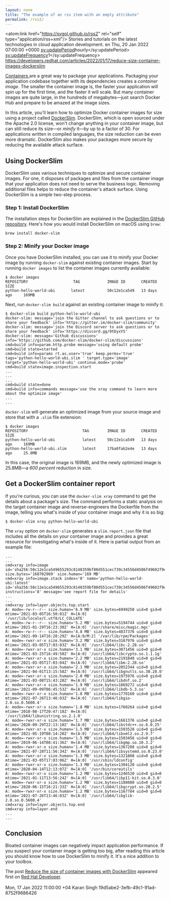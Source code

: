 ```yaml
---
layout: none
title: "The example of an rss item with an empty attribute"
permalink: /rss2/
---
```


<rss version="2.0"
     xml:base="https://developers.redhat.com/"
     xmlns:atom="http://www.w3.org/2005/Atom">
  <channel>
    <atom:link href="https://svgol.github.io/rss2" rel="self" type="application/rss+xml"/>
    <title>svgol' another test feed</title>
    <!-- <link>https://https://svgol.github.io/rss2</link> -->
    <description>
      Stories and tutorials on the latest technologies in cloud application development.
    </description>
    <language>en</language>
    <lastBuildDate>Thu, 20 Jan 2022 07:00:00 +0000</lastBuildDate>
    <sy:updatePeriod>hourly</sy:updatePeriod>
    <sy:updateFrequency>1</sy:updateFrequency>
    <item>
      <title>Reduce the size of container images with DockerSlim</title>
      <link>https://developers.redhat.com/articles/2022/01/17/reduce-size-container-images-dockerslim</link>
      <description>

<p><a href="">Containers</a><a href="https://developers.redhat.com/topics/containers"> </a>are a great way to package your applications. Packaging your application codebase together with its dependencies creates a <em>container image</em>. The smaller the container image is, the faster your application will spin up for the first time, and the faster it will scale. But many container images are quite large, in the hundreds of megabytes—just search Docker Hub and prepare to be amazed at the image sizes.</p>

<p>In this article, you'll learn how to optimize Docker container images for size using a project called <a href="https://github.com/docker-slim/docker-slim">DockerSlim</a>. DockerSlim, which is open sourced under the Apache 2.0 license, won't change anything in your container image, but can still reduce its size—or <em>minify</em> it—by up to a factor of 30. For applications written in compiled languages, the size reduction can be even more dramatic. DockerSlim also makes your packages more secure by reducing the available attack surface.</p>

<h2>Using DockerSlim</h2>

<p>DockerSlim uses various techniques to optimize and secure container images. For one, it disposes of packages and files from the container image that your application does not need to serve the business logic. Removing additional files helps to reduce the container's attack surface. Using DockerSlim is a simple two-step process.</p>

<h3>Step 1: Install DockerSlim</h3>

<p>The installation steps for DockerSlim are explained in the <a href="https://github.com/docker-slim/docker-slim#downloads">DockerSlim GitHub repository</a>. Here's how you would install DockerSlim on macOS using <code>brew</code>:</p>

<pre>
<code class="language-bash">brew install docker-slim
</code></pre>

<h3>Step 2: Minify your Docker image</h3>

<p>Once you have DockerSlim installed, you can use it to minify your Docker image by running <code>docker-slim</code> against existing container images. Start by running <code>docker images</code> to list the container images currently available:</p>

<pre>
<code class="language-bash">$ docker images
REPOSITORY                    TAG            IMAGE ID       CREATED         SIZE
python-hello-world-ubi       latest          50c12e1ca549   13 days ago     169MB</code></pre>

<p>Next, run <code>docker-slim build</code> against an existing container image to minify it:</p>

<pre>
<code class="language-bash">$ docker-slim build python-hello-world-ubi
docker-slim: message='join the Gitter channel to ask questions or to share your feedback' info='https://gitter.im/docker-slim/community'
docker-slim: message='join the Discord server to ask questions or to share your feedback' info='https://discord.gg/9tDyxYS'
docker-slim: message='Github discussions' info='https://github.com/docker-slim/docker-slim/discussions'
cmd=build info=param.http.probe message='using default probe'
cmd=build state=started
cmd=build info=params rt.as.user='true' keep.perms='true' tags='python-hello-world-ubi.slim ' target.type='image' target='python-hello-world-ubi' continue.mode='probe'
cmd=build state=image.inspection.start
...
...
...
cmd=build state=done
cmd=build info=commands message='use the xray command to learn more about the optimize image'
...
...
</code></pre>

<p><code>docker-slim</code> will generate an optimized image from your source image and store that with a <code>.slim</code> file extension:</p>

<pre>
<code class="language-bash">$ docker images
REPOSITORY                        TAG        IMAGE ID       CREATED         SIZE
python-hello-world-ubi            latest     50c12e1ca549   13 days ago     169MB
python-hello-world-ubi.slim       latest     17ba0fab2e4e   13 days ago     25.8MB
</code></pre>

<p>In this case, the original image is 169MB, and the newly optimized image is 25.8MB—a <em>600 percent</em> reduction in size.</p>

<h2>Get a DockerSlim container report</h2>

<p>If you're curious, you can use the <code>docker-slim xray</code> command to get the details about a package's size. The command performs a static analysis on the target container image and reverse-engineers the Dockerfile from the image, telling you what's inside of your container image and why it is so big:</p>

<pre>
<code class="language-bash">$ docker-slim xray python-hello-world-ubi</code></pre>

<p>The <code>xray</code> option on <code>docker-slim</code> generates a <code>slim.report.json</code> file that includes all the details on your container image and provides a great resource for investigating what's inside of it. Here is partial output from an example file:</p>

<pre>
<code class="language-bash">...
...
cmd=xray info=image id='sha256:50c12e1ca549655293c8148359bf80d551cec739c34556d4506f49602f9ea203' size.bytes='168702969' size.human='169 MB'
cmd=xray info=image.stack index='0' name='python-hello-world-ubi:latest' id='sha256:50c12e1ca549655293c8148359bf80d551cec739c34556d4506f49602f9ea203' instructions='8' message='see report file for details'
...
...
cmd=xray info=layer.objects.top.start
A: mode=-rw-r--r-- size.human='6.9 MB' size.bytes=6949250 uid=0 gid=0 mtime='2021-03-05T16:50:01Z' H=[A:0] '/usr/lib/locale/C.utf8/LC_COLLATE'
A: mode=-rw-r--r-- size.human='5.2 MB' size.bytes=5194744 uid=0 gid=0 mtime='2021-01-29T16:23:30Z' H=[A:0] '/usr/share/misc/magic.mgc'
A: mode=-rw-r--r-- size.human='4.8 MB' size.bytes=4837376 uid=0 gid=0 mtime='2021-09-14T16:20:29Z' H=[A:0/M:2] '/var/lib/rpm/Packages'
A: mode=-rwxr-xr-x size.human='3.2 MB' size.bytes=3167976 uid=0 gid=0 mtime='2021-03-05T17:03:03Z' H=[A:0] '/usr/lib64/libc-2.28.so'
A: mode=-rwxr-xr-x size.human='3.1 MB' size.bytes=3071456 uid=0 gid=0 mtime='2021-03-25T16:49:50Z' H=[A:0] '/usr/lib64/libcrypto.so.1.1.1g'
A: mode=-rwxr-xr-x size.human='2.2 MB' size.bytes=2191840 uid=0 gid=0 mtime='2021-03-05T17:03:04Z' H=[A:0] '/usr/lib64/libm-2.28.so'
A: mode=-rwxr-xr-x size.human='2.1 MB' size.bytes=2052344 uid=0 gid=0 mtime='2021-04-01T13:15:58Z' H=[A:0] '/usr/lib64/libgnutls.so.30.28.0'
A: mode=-rwxr-xr-x size.human='2.0 MB' size.bytes=1975976 uid=0 gid=0 mtime='2021-03-08T15:43:28Z' H=[A:0] '/usr/lib64/libdnf.so.2'
A: mode=-rwxr-xr-x size.human='1.9 MB' size.bytes=1869272 uid=0 gid=0 mtime='2021-09-09T06:45:53Z' H=[A:0] '/usr/lib64/libdb-5.3.so'
A: mode=-rwxr-xr-x size.human='1.8 MB' size.bytes=1770160 uid=0 gid=0 mtime='2021-07-26T13:46:03Z' H=[A:0] '/usr/lib64/libgio-2.0.so.0.5600.4'
A: mode=-rwxr-xr-x size.human='1.8 MB' size.bytes=1760264 uid=0 gid=0 mtime='2018-08-17T20:47:18Z' H=[A:0] '/usr/lib64/libunistring.so.2.1.0'
A: mode=-rwxr-xr-x size.human='1.7 MB' size.bytes=1661376 uid=0 gid=0 mtime='2020-09-29T22:13:10Z' H=[A:0] '/usr/lib64/libstdc++.so.6.0.25'
A: mode=-rwxr-xr-x size.human='1.5 MB' size.bytes=1503528 uid=0 gid=0 mtime='2021-05-19T08:14:20Z' H=[A:0] '/usr/lib64/libxml2.so.2.9.7'
A: mode=-rwxr-xr-x size.human='1.5 MB' size.bytes=1503456 uid=0 gid=0 mtime='2019-06-14T08:41:36Z' H=[A:0] '/usr/lib64/libgmp.so.10.3.2'
A: mode=-rwxr-xr-x size.human='1.4 MB' size.bytes=1367288 uid=0 gid=0 mtime='2021-07-28T11:56:34Z' H=[A:0] '/usr/lib64/libsystemd.so.0.23.0'
A: mode=-rwxr-xr-x size.human='1.3 MB' size.bytes=1321808 uid=0 gid=0 mtime='2021-03-05T17:03:06Z' H=[A:0] '/usr/sbin/ldconfig'
A: mode=-rwxr-xr-x size.human='1.3 MB' size.bytes=1304120 uid=0 gid=0 mtime='2020-04-14T12:13:07Z' H=[A:0] '/usr/bin/coreutils'
A: mode=-rwxr-xr-x size.human='1.2 MB' size.bytes=1246520 uid=0 gid=0 mtime='2021-01-11T13:56:24Z' H=[A:0] '/usr/lib64/libp11-kit.so.0.3.0'
A: mode=-rwxr-xr-x size.human='1.2 MB' size.bytes=1188080 uid=0 gid=0 mtime='2020-06-15T16:21:33Z' H=[A:0] '/usr/lib64/libgcrypt.so.20.2.5'
A: mode=-rwxr-xr-x size.human='1.2 MB' size.bytes=1167784 uid=0 gid=0 mtime='2021-07-26T13:46:03Z' H=[A:0] '/usr/lib64/libglib-2.0.so.0.5600.4'
cmd=xray info=layer.objects.top.end
cmd=xray info=layer.end
...
...</code></pre>

<h2>Conclusion</h2>

<p>Bloated container images can negatively impact application performance. If you suspect your container image is getting too big, after reading this article you should know how to use DockerSlim to minify it. It's a nice addition to your toolbox.</p>
The post <a href="https://developers.redhat.com/articles/2022/01/17/reduce-size-container-images-dockerslim" title="Reduce the size of container images with DockerSlim">Reduce the size of container images with DockerSlim</a> appeared first on <a href="https://developers.redhat.com/blog" title="Red Hat Developer">Red Hat Developer</a>.
<br /><br />
</description>
<pubDate>Mon, 17 Jan 2022 11:00:00 +04</pubDate>
<dc:creator>Karan Singh</dc:creator>
<guid isPermaLink="false">19d5abe2-3efb-49c1-91ad-8752f9686426</guid>
</item>
</channel>
</rss>
